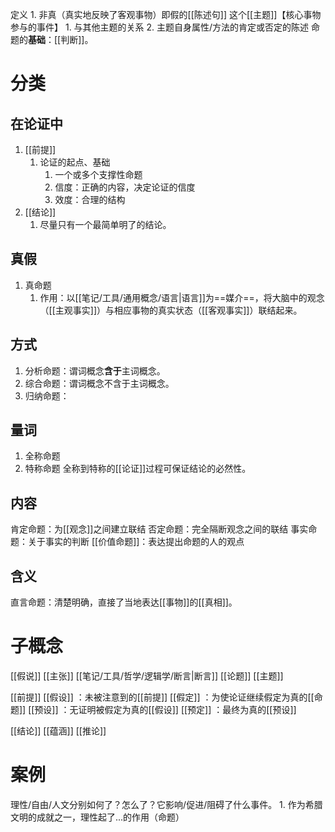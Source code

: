 定义
	1. 非真（真实地反映了客观事物）即假的[[陈述句]] 
这个[[主题]]【核心事物参与的事件】
	1. 与其他主题的关系
	2. 主题自身属性/方法的肯定或否定的陈述
命题的**基础**：[[判断]]。

# 分类
## 在论证中
1. [[前提]] 
	1. 论证的起点、基础
		1. 一个或多个支撑性命题
		2. 信度：正确的内容，决定论证的信度
		3. 效度：合理的结构
2. [[结论]] 
	1. 尽量只有一个最简单明了的结论。
## 真假
1. 真命题
	1. 作用：以[[笔记/工具/通用概念/语言|语言]]为==媒介==，将大脑中的观念（[[主观事实]]）与相应事物的真实状态（[[客观事实]]）联结起来。
## 方式
1. 分析命题：谓词概念**含于**主词概念。
2. 综合命题：谓词概念不含于主词概念。
3. 归纳命题：
## 量词
1. 全称命题
2. 特称命题
全称到特称的[[论证]]过程可保证结论的必然性。
## 内容
肯定命题：为[[观念]]之间建立联结
否定命题：完全隔断观念之间的联结
事实命题：关于事实的判断
[[价值命题]]：表达提出命题的人的观点
## 含义
直言命题：清楚明确，直接了当地表达[[事物]]的[[真相]]。
# 子概念
[[假说]] 
[[主张]] 
[[笔记/工具/哲学/逻辑学/断言|断言]] 
[[论题]] 
[[主题]] 

[[前提]] 
[[假设]] ：未被注意到的[[前提]] 
[[假定]] ：为使论证继续假定为真的[[命题]] 
[[预设]] ：无证明被假定为真的[[假设]] 
[[预定]] ：最终为真的[[预设]] 

[[结论]] 
[[蕴涵]] 
[[推论]] 
# 案例
理性/自由/人文分别如何了？怎么了？它影响/促进/阻碍了什么事件。
	1. 作为希腊文明的成就之一，理性起了...的作用（命题）
